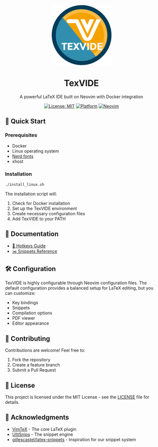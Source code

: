 <div align="center">
  <img src="img/logo.svg" alt="TexVIDE Logo" width="200"/>
  <h1>TexVIDE</h1>
  <p>A powerful LaTeX IDE built on Neovim with Docker integration</p>
</div>

<div align="center">
  
[![License: MIT](https://img.shields.io/badge/License-MIT-yellow.svg)](https://opensource.org/licenses/MIT)
[![Platform](https://img.shields.io/badge/Platform-Linux-blue.svg)](https://www.linux.org/)
[![Neovim](https://img.shields.io/badge/Neovim-0.9+-green.svg)](https://neovim.io/)

</div>

## 🚀 Quick Start

### Prerequisites

- Docker
- Linux operating system
- [Nerd fonts](https://www.nerdfonts.com/)
- xhost

### Installation

```bash
./install_linux.sh
```

The installation script will:
1. Check for Docker installation
2. Set up the TexVIDE environment
3. Create necessary configuration files
4. Add TexVIDE to your PATH

## 📖 Documentation

- [🔑 Hotkeys Guide](docs/hotkeys.md)
- [✂️ Snippets Reference](docs/snippets.md)

## 🛠️ Configuration

TexVIDE is highly configurable through Neovim configuration files. The default configuration provides a balanced setup for LaTeX editing, but you can customize:

- Key bindings
- Snippets
- Compilation options
- PDF viewer
- Editor appearance

## 🤝 Contributing

Contributions are welcome! Feel free to:

1. Fork the repository
2. Create a feature branch
3. Submit a Pull Request

## 📝 License

This project is licensed under the MIT License - see the [LICENSE](LICENSE) file for details.

## 🙏 Acknowledgments

- [VimTeX](https://github.com/lervag/vimtex) - The core LaTeX plugin
- [UltiSnips](https://github.com/SirVer/ultisnips) - The snippet engine
- [gillescastel/latex-snippets](https://github.com/gillescastel/latex-snippets) - Inspiration for our snippet system
